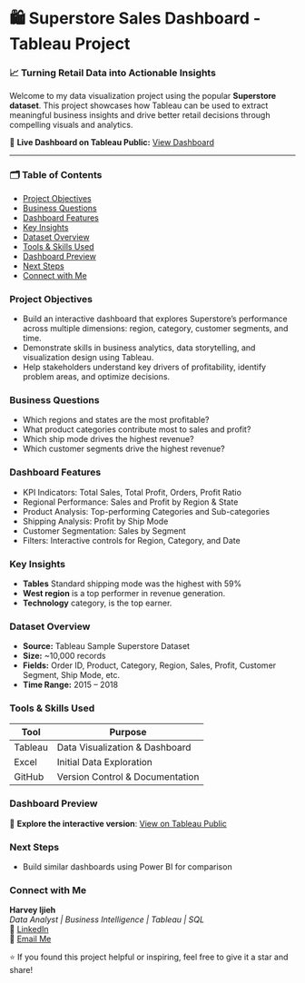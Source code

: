 # 🛍️ Superstore Sales Dashboard - Tableau Project

### 📈 Turning Retail Data into Actionable Insights

Welcome to my data visualization project using the popular **Superstore dataset**. This project showcases how Tableau can be used to extract meaningful business insights and drive better retail decisions through compelling visuals and analytics.

🔗 **Live Dashboard on Tableau Public:** [View Dashboard](https://public.tableau.com/app/profile/harvey.ijieh/viz/SuperstoreDashboard_17515542071670/ExecutiveDashboard)

---

### 🗂️ Table of Contents
- [Project Objectives](#project-objectives)
- [Business Questions](#business-questions)
- [Dashboard Features](#dashboard-features)
- [Key Insights](#key-insights)
- [Dataset Overview](#dataset-overview)
- [Tools & Skills Used](#tools--skills-used)
- [Dashboard Preview](#dashboard-preview)
- [Next Steps](#next-steps)
- [Connect with Me](#connect-with-me)

### Project Objectives

- Build an interactive dashboard that explores Superstore’s performance across multiple dimensions: region, category, customer segments, and time.
- Demonstrate skills in business analytics, data storytelling, and visualization design using Tableau.
- Help stakeholders understand key drivers of profitability, identify problem areas, and optimize decisions.

### Business Questions

- Which regions and states are the most profitable?
- What product categories contribute most to sales and profit?
- Which ship mode drives the highest revenue?
- Which customer segments drive the highest revenue?

### Dashboard Features

- KPI Indicators: Total Sales, Total Profit, Orders, Profit Ratio  
- Regional Performance: Sales and Profit by Region & State  
- Product Analysis: Top-performing Categories and Sub-categories  
- Shipping Analysis: Profit by Ship Mode  
- Customer Segmentation: Sales by Segment  
- Filters: Interactive controls for Region, Category, and Date  

### Key Insights

- **Tables** Standard shipping mode was the highest with 59%
- **West region** is a top performer in revenue generation.
- **Technology** category, is the top earner. 

### Dataset Overview

- **Source:** Tableau Sample Superstore Dataset  
- **Size:** ~10,000 records  
- **Fields:** Order ID, Product, Category, Region, Sales, Profit, Customer Segment, Ship Mode, etc.  
- **Time Range:** 2015 – 2018  

### Tools & Skills Used

| Tool         | Purpose                            |
|--------------|------------------------------------|
| Tableau      | Data Visualization & Dashboard     |
| Excel        | Initial Data Exploration           |
| GitHub       | Version Control & Documentation    |

### Dashboard Preview
🔗 **Explore the interactive version**: [View on Tableau Public](https://public.tableau.com/app/profile/harvey.ijieh/viz/SuperstoreDashboard_17515542071670/ExecutiveDashboard)

### Next Steps  
- Build similar dashboards using Power BI for comparison  

### Connect with Me

**Harvey Ijieh**  
_Data Analyst | Business Intelligence | Tableau | SQL_  
🔗 [LinkedIn](https://www.linkedin.com/in/harvey-ijieh-119091147/)  
📧 [Email Me](harveyijieh@gmail.com)

⭐️ If you found this project helpful or inspiring, feel free to give it a star and share!

